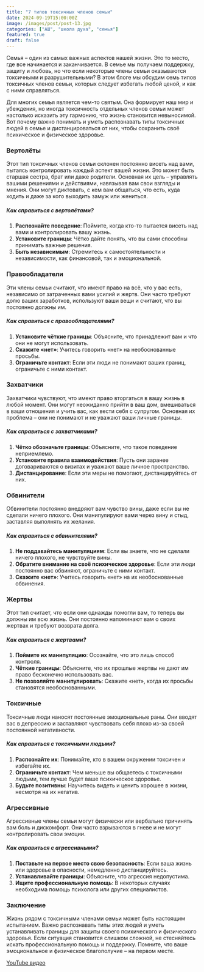 ```yaml
---
title: "7 типов токсичных членов семьи"
date: 2024-09-19T15:00:00Z
image: /images/post/post-13.jpg
categories: ["АШ", "школа духа", "семья"]
featured: true
draft: false
---
```


Семья – один из самых важных аспектов нашей жизни. Это то место, где все начинается и заканчивается. В семье мы получаем поддержку, защиту и любовь, но что если некоторые члены семьи оказываются токсичными и разрушительными? В этом блоге мы обсудим семь типов токсичных членов семьи, которых следует избегать любой ценой, и как с ними справляться.

Для многих семья является чем-то святым. Она формирует наш мир и убеждения, но иногда токсичность отдельных членов семьи может настолько исказить эту гармонию, что жизнь становится невыносимой. Вот почему важно понимать и уметь распознавать типы токсичных людей в семье и дистанцироваться от них, чтобы сохранить своё психическое и физическое здоровье.

### Вертолёты

Этот тип токсичных членов семьи склонен постоянно висеть над вами, пытаясь контролировать каждый аспект вашей жизни. Это может быть старшая сестра, брат или даже родители. Основная их цель – управлять вашими решениями и действиями, навязывая вам свои взгляды и мнения. Они могут диктовать, с кем вам общаться, что есть, куда ходить и даже за кого выходить замуж или жениться.

##### Как справиться с вертолётами?

1. **Распознайте поведение**: Поймите, когда кто-то пытается висеть над вами и контролировать вашу жизнь.
2. **Установите границы**: Чётко дайте понять, что вы сами способны принимать важные решения.
3. **Быть независимым**: Стремитесь к самостоятельности и независимости, как финансовой, так и эмоциональной.

### Правообладатели

Эти члены семьи считают, что имеют право на всё, что у вас есть, независимо от затраченных вами усилий и жертв. Они часто требуют долю ваших заработков, используют ваши вещи и считают, что вы постоянно должны им.

##### Как справиться с правообладателями?

1. **Установите чёткие границы**: Объясните, что принадлежит вам и что они не могут использовать.
2. **Скажите «нет»**: Учитесь говорить «нет» на необоснованные просьбы.
3. **Ограничьте контакт**: Если эти люди не понимают ваших границ, ограничьте с ними контакт.

### Захватчики

Захватчики чувствуют, что имеют право вторгаться в вашу жизнь в любой момент. Они могут неожиданно прийти в ваш дом, вмешиваться в ваши отношения и учить вас, как вести себя с супругом. Основная их проблема – они не понимают и не уважают ваши личные границы.

##### Как справиться с захватчиками?

1. **Чётко обозначьте границы**: Объясните, что такое поведение неприемлемо.
2. **Установите правила взаимодействия**: Пусть они заранее договариваются о визитах и уважают ваше личное пространство.
3. **Дистанцирование**: Если эти меры не помогают, дистанцируйтесь от них.

### Обвинители

Обвинители постоянно внедряют вам чувство вины, даже если вы не сделали ничего плохого. Они манипулируют вами через вину и стыд, заставляя выполнять их желания.

##### Как справиться с обвинителями?

1. **Не поддавайтесь манипуляциям**: Если вы знаете, что не сделали ничего плохого, не чувствуйте вины.
2. **Обратите внимание на своё психическое здоровье**: Если эти люди постоянно вас обвиняют, ограничьте с ними контакт.
3. **Скажите «нет»**: Учитесь говорить «нет» на их необоснованные обвинения.

### Жертвы

Этот тип считает, что если они однажды помогли вам, то теперь вы должны им всю жизнь. Они постоянно напоминают вам о своих жертвах и требуют возврата долга.

##### Как справиться с жертвами?

1. **Поймите их манипуляцию**: Осознайте, что это лишь способ контроля.
2. **Чёткие границы**: Объясните, что их прошлые жертвы не дают им право бесконечно использовать вас.
3. **Не позволяйте манипулировать**: Скажите «нет», когда их просьбы становятся необоснованными.

### Токсичные

Токсичные люди наносят постоянные эмоциональные раны. Они вводят вас в депрессию и заставляют чувствовать себя плохо из-за своей постоянной негативности.

##### Как справиться с токсичными людьми?

1. **Распознайте их**: Понимайте, кто в вашем окружении токсичен и избегайте их.
2. **Ограничьте контакт**: Чем меньше вы общаетесь с токсичными людьми, тем лучше будет ваше психическое здоровье.
3. **Будьте позитивны**: Научитесь видеть и ценить хорошее в жизни, несмотря на их негатив.

### Агрессивные

Агрессивные члены семьи могут физически или вербально причинять вам боль и дискомфорт. Они часто взрываются в гневе и не могут контролировать свои эмоции.

##### Как справиться с агрессивными?

1. **Поставьте на первое место свою безопасность**: Если ваша жизнь или здоровье в опасности, немедленно дистанцируйтесь.
2. **Устанавливайте границы**: Объясните, что агрессия недопустима.
3. **Ищите профессиональную помощь**: В некоторых случаях необходима помощь психолога или других специалистов.

### Заключение

Жизнь рядом с токсичными членами семьи может быть настоящим испытанием. Важно распознавать типы этих людей и уметь устанавливать границы для защиты своего психического и физического здоровья. Если ситуация становится слишком сложной, не стесняйтесь искать профессиональную помощь и поддержку. Помните, что ваше эмоциональное и физическое благополучие – на первом месте.

[YouTube видео](https://youtu.be/fsSTe8umREo?si=vaGOMqWFJ8r6VjLg)
